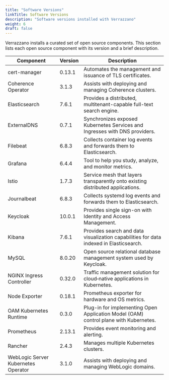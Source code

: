 ```yaml
---
title: "Software Versions"
linkTitle: Software Versions
description: "Software versions installed with Verrazzano"
weight: 6
draft: false
---
```


Verrazzano installs a curated set of open source components.  This section lists each open source
component with its version and a brief description.

| Component | Version | Description |
| ---       | ---     | ---         |
| cert-manager | 0.13.1 | Automates the management and issuance of TLS certificates.
| Coherence Operator | 3.1.3 | Assists with deploying and managing Coherence clusters.
| Elasticsearch | 7.6.1 | Provides a distributed, multitenant-capable full-text search engine.
| ExternalDNS | 0.7.1 | Synchronizes exposed Kubernetes Services and Ingresses with DNS providers.
| Filebeat | 6.8.3 | Collects container log events and forwards them to Elasticsearch.
| Grafana | 6.4.4 | Tool to help you study, analyze, and monitor metrics.
| Istio | 1.7.3 | Service mesh that layers transparently onto existing distributed applications.
| Journalbeat | 6.8.3 | Collects systemd log events and forwards them to Elasticsearch.
| Keycloak | 10.0.1 | Provides single sign-on with Identity and Access Management.
| Kibana | 7.6.1 | Provides search and data visualization capabilities for data indexed in Elasticsearch.
| MySQL | 8.0.20 | Open source relational database management system used by Keycloak.
| NGINX Ingress Controller | 0.32.0 | Traffic management solution for cloud‑native applications in Kubernetes.
| Node Exporter | 0.18.1 | Prometheus exporter for hardware and OS metrics.
| OAM Kubernetes Runtime | 0.3.0 | Plug-in for implementing Open Application Model (OAM) control plane with Kubernetes.
| Prometheus | 2.13.1 | Provides event monitoring and alerting.
| Rancher | 2.4.3 | Manages multiple Kubernetes clusters.
| WebLogic Server Kubernetes Operator | 3.1.0 | Assists with deploying and managing WebLogic domains.
